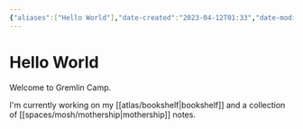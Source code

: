 ```yaml
---
{"aliases":["Hello World"],"date-created":"2023-04-12T01:33","date-modified":"2023-11-23T14:18","dg-home":true,"dg-publish":true,"tags":["gardenEntry","gardenEntry","gardenEntry"],"title":"Hello World","permalink":"/garden/","dgPassFrontmatter":true}
---
```



# Hello World

Welcome to Gremlin Camp.

I'm currently working on my [[atlas/bookshelf\|bookshelf]] and a collection of [[spaces/mosh/mothership\|mothership]] notes.
